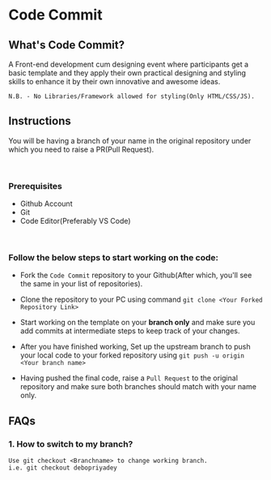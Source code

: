 # Code Commit

## What's Code Commit?
A Front-end development cum designing event where participants get a basic template and they apply their own practical designing and styling skills to enhance it by their own innovative and awesome ideas.

```N.B. - No Libraries/Framework allowed for styling(Only HTML/CSS/JS).```



## Instructions

You will be having a branch of your name in the original repository under which you need to raise a PR(Pull Request).

</br>

### Prerequisites
* Github Account
* Git
* Code Editor(Preferably VS Code)

</br>

### Follow the below steps to start working on the code: 

* Fork the ``Code Commit`` repository to your Github(After which, you'll see the same in your list of repositories).

* Clone the repository to your PC using command ```git clone <Your Forked Repository Link>```

* Start working on the template on your **branch only** and make sure you add commits at intermediate steps to keep track of your changes.

* After you have finished working, Set up the upstream branch to push your local code to your forked repository using ```git push -u origin <Your branch name>```

* Having pushed the final code, raise a   ``Pull Request`` to the original repository and make sure both branches should match with your name only.


## FAQs

### 1. How to switch to my branch?
    Use git checkout <Branchname> to change working branch.
    i.e. git checkout debopriyadey
